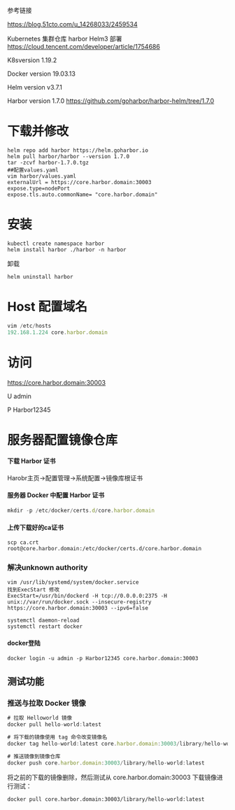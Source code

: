 参考链接

https://blog.51cto.com/u_14268033/2459534

Kubernetes 集群仓库 harbor Helm3 部署 https://cloud.tencent.com/developer/article/1754686

K8sversion 1.19.2

Docker version  19.03.13

Helm version v3.7.1

Harbor version  1.7.0  https://github.com/goharbor/harbor-helm/tree/1.7.0



# 下载并修改

```
helm repo add harbor https://helm.goharbor.io
helm pull harbor/harbor --version 1.7.0
tar -zcvf harbor-1.7.0.tgz
##配置values.yaml  
vim harbor/values.yaml
externalUrl = https://core.harbor.domain:30003
expose.type=nodePort
expose.tls.auto.commonName= "core.harbor.domain"
```

# 安装

```
kubectl create namespace harbor
helm install harbor ./harbor -n harbor
```

卸载

```
helm uninstall harbor
```

# Host 配置域名

```javascript
vim /etc/hosts
192.168.1.224 core.harbor.domain
```

# 访问

https://core.harbor.domain:30003

U admin

P  Harbor12345

# 服务器配置镜像仓库

#### **下载 Harbor 证书**

Harobr主页->配置管理->系统配置->镜像库根证书

#### 服务器 Docker 中配置 Harbor 证书

```javascript
mkdir -p /etc/docker/certs.d/core.harbor.domain
```

#### 上传下载好的ca证书

```
scp ca.crt root@core.harbor.domain:/etc/docker/certs.d/core.harbor.domain
```

### 解决unknown authority 

```
vim /usr/lib/systemd/system/docker.service
找到ExecStart 修改
ExecStart=/usr/bin/dockerd -H tcp://0.0.0.0:2375 -H unix://var/run/docker.sock --insecure-registry https://core.harbor.domain:30003 --ipv6=false
```

```
systemctl daemon-reload
systemctl restart docker
```



#### docker登陆

```
docker login -u admin -p Harbor12345 core.harbor.domain:30003
```

## 测试功能

### **推送与拉取 Docker 镜像**

```javascript
# 拉取 Helloworld 镜像
docker pull hello-world:latest

# 将下载的镜像使用 tag 命令改变镜像名
docker tag hello-world:latest core.harbor.domain:30003/library/hello-world:latest

# 推送镜像到镜像仓库
docker push core.harbor.domain:30003/library/hello-world:latest
```

将之前的下载的镜像删除，然后测试从 core.harbor.domain:30003 下载镜像进行测试：

```
docker pull core.harbor.domain:30003/library/hello-world:latest
```


